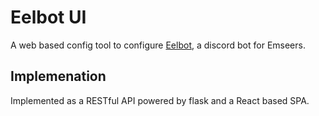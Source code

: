 # Eelbot UI
A web based config tool to configure [Eelbot](https://github.com/Emseers/Eelbot), a discord bot for Emseers.

## Implemenation
Implemented as a RESTful API powered by flask and a React based SPA.